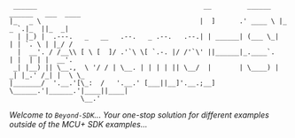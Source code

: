```
 ______                                          __         ______   ______   ___  ____   
|_   _ \                                        |  ]      .' ____ \ |_   _ `.|_  ||_  _|  
  | |_) |  .---.   _   __   .--.   _ .--.   .--.| | ______| (___ \_|  | | `. \ | |_/ /    
  |  __'. / /__\\ [ \ [  ]/ .'`\ \[ `.-. |/ /'`\' ||______|_.____`.   | |  | | |  __'.    
 _| |__) || \__.,  \ '/ / | \__. | | | | || \__/  |       | \____) | _| |_.' /_| |  \ \_  
|_______/  '.__.'[\_:  /   '.__.' [___||__]'.__.;__]       \______.'|______.'|____||____| 
                  \__.'                                                                   
```

*Welcome to `Beyond-SDK`... Your one-stop solution for different examples outside of the MCU+ SDK examples...*

